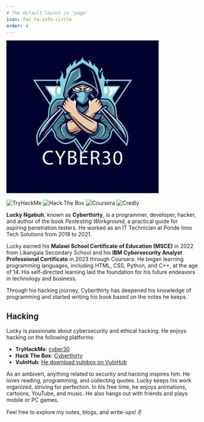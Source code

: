 ```yaml
---
# The default layout is 'page'
icon: fas fa-info-circle
order: 4
---
```


![Cyberthirty](/common/cyberthirty.webp)

<p align="left">
  <a href="https://tryhackme.com/p/cyber30" target="_blank" style="text-decoration:none;">
    <img src="https://img.shields.io/badge/TryHackMe-%23000000?logo=tryhackme&logoColor=white&style=for-the-badge" alt="TryHackMe"/>
  </a>
  <a href="https://app.hackthebox.com/profile/1751803" target="_blank" style="text-decoration:none;">
    <img src="https://img.shields.io/badge/HackTheBox-%23000000?logo=hackthebox&logoColor=white&style=for-the-badge" alt="Hack The Box"/>
  </a>
  <a href="https://www.coursera.org/learner/lucky-ngabuh/" target="_blank" style="text-decoration:none;">
    <img src="https://img.shields.io/badge/Coursera-%23000000?logo=coursera&logoColor=white&style=for-the-badge" alt="Coursera"/>
  </a>
  <a href="https://www.credly.com/users/lucky-ngabuh" target="_blank" style="text-decoration:none;">
    <img src="https://img.shields.io/badge/Credly-%23FF6F61?logo=credly&logoColor=white&style=for-the-badge" alt="Credly"/>
  </a>
</p>

**Lucky Ngabuh**, known as **Cyberthirty**, is a programmer, developer, hacker, and author of the book *Pentesting Workground*, a practical guide for aspiring penetration testers. He worked as an IT Technician at Ponde Inno Tech Solutions from 2018 to 2021.

Lucky earned his **Malawi School Certificate of Education (MSCE)** in 2022 from Likangala Secondary School and his **IBM Cybersecurity Analyst Professional Certificate** in 2023 through Coursera. He began learning programming languages, including HTML, CSS, Python, and C++, at the age of 14. His self-directed learning laid the foundation for his future endeavors in technology and business.

Through his hacking journey, Cyberthirty has deepened his knowledge of programming and started writing his book based on the notes he keeps.

## Hacking

Lucky is passionate about cybersecurity and ethical hacking. He enjoys hacking on the following platforms:
- **TryHackMe**: [cyber30](https://tryhackme.com/p/cyber30)
- **Hack The Box**: [Cyberthirty](https://app.hackthebox.com/profile/1751803)
- **VulnHub**: [He download vulnbox on VulnHub](https://vulnhub.com)

As an ambivert, anything related to security and hacking inspires him. He loves reading, programming, and collecting quotes. Lucky keeps his work organized, striving for perfection. In his free time, he enjoys animations, cartoons, YouTube, and music. He also hangs out with friends and plays mobile or PC games.

Feel free to explore my notes, blogs, and write-ups! ✌️
